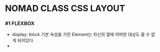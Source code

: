 # NOMAD CLASS CSS LAYOUT

### #1 FLEXBOX
* display: block 기본 속성을 가진 Element는 자신의 옆에 어떠한 대상도 올 수 없게 되어있다.
* 